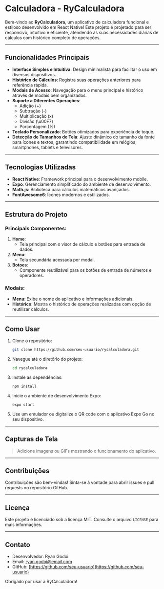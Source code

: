 # Calculadora - RyCalculadora

Bem-vindo ao **RyCalculadora**, um aplicativo de calculadora funcional e estiloso desenvolvido em React Native! Este projeto é projetado para ser responsivo, intuitivo e eficiente, atendendo às suas necessidades diárias de cálculos com histórico completo de operações.

---

## Funcionalidades Principais

- **Interface Simples e Intuitiva**: Design minimalista para facilitar o uso em diversos dispositivos.
- **Histórico de Cálculos**: Registra suas operações anteriores para referência rápida.
- **Modais de Acesso**: Navegação para o menu principal e histórico através de modais bem organizados.
- **Suporte a Diferentes Operações**:
  - Adição (+)
  - Subtração (-)
  - Multiplicação (x)
  - Divisão (\u00F7)
  - Porcentagem (%)
- **Teclado Personalizado**: Botões otimizados para experiência de toque.
- **Detecção de Tamanhos de Tela**: Ajuste dinâmico do tamanho da fonte para ícones e textos, garantindo compatibilidade em relógios, smartphones, tablets e televisores.

---

## Tecnologias Utilizadas

- **React Native**: Framework principal para o desenvolvimento mobile.
- **Expo**: Gerenciamento simplificado do ambiente de desenvolvimento.
- **Math.js**: Biblioteca para cálculos matemáticos avançados.
- **FontAwesome6**: Ícones modernos e estilizados.

---

## Estrutura do Projeto

### Principais Componentes:

1. **Home**:
   - Tela principal com o visor de cálculo e botões para entrada de dados.
2. **Menu**:
   - Tela secundária acessada por modal.
3. **Botoes**:
   - Componente reutilizável para os botões de entrada de números e operadores.

### Modais:

- **Menu**: Exibe o nome do aplicativo e informações adicionais.
- **Histórico**: Mostra o histórico de operações realizadas com opção de reutilizar cálculos.

---

## Como Usar

1. Clone o repositório:
   ```bash
   git clone https://github.com/seu-usuario/rycalculadora.git
   ```
2. Navegue até o diretório do projeto:
   ```bash
   cd rycalculadora
   ```
3. Instale as dependências:
   ```bash
   npm install
   ```
4. Inicie o ambiente de desenvolvimento Expo:
   ```bash
   expo start
   ```
5. Use um emulador ou digitalize o QR code com o aplicativo Expo Go no seu dispositivo.

---

## Capturas de Tela

> Adicione imagens ou GIFs mostrando o funcionamento do aplicativo.

---

## Contribuições

Contribuições são bem-vindas! Sinta-se à vontade para abrir issues e pull requests no repositório GitHub.

---

## Licença

Este projeto é licenciado sob a licença MIT. Consulte o arquivo `LICENSE` para mais informações.

---

## Contato

- Desenvolvedor: Ryan Godoi
- Email: [ryan.godoi@email.com](mailto:ryan.godoi@email.com)
- GitHub: [https://github.com/seu-usuario](https://github.com/seu-usuario)

Obrigado por usar a RyCalculadora!

